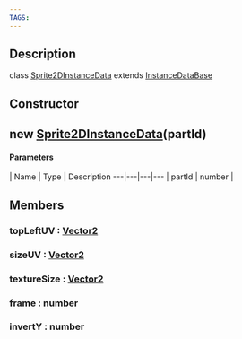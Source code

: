 ```yaml
---
TAGS:
---
```

## Description

class [Sprite2DInstanceData](/classes/2.4/Sprite2DInstanceData) extends [InstanceDataBase](/classes/2.4/InstanceDataBase)



## Constructor

## new [Sprite2DInstanceData](/classes/2.4/Sprite2DInstanceData)(partId)



#### Parameters
 | Name | Type | Description
---|---|---|---
 | partId | number | 

## Members

### topLeftUV : [Vector2](/classes/2.4/Vector2)



### sizeUV : [Vector2](/classes/2.4/Vector2)



### textureSize : [Vector2](/classes/2.4/Vector2)



### frame : number



### invertY : number



